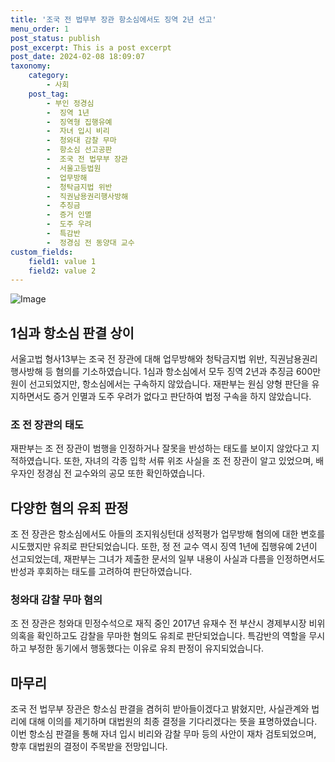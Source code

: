 ```yaml
---
title: '조국 전 법무부 장관 항소심에서도 징역 2년 선고'
menu_order: 1
post_status: publish
post_excerpt: This is a post excerpt
post_date: 2024-02-08 18:09:07
taxonomy:
    category:
        - 사회
    post_tag:
        - 부인 정경심
        -  징역 1년
        -  징역형 집행유예
        -  자녀 입시 비리
        -  청와대 감찰 무마
        -  항소심 선고공판
        -  조국 전 법무부 장관
        -  서울고등법원
        -  업무방해
        -  청탁금지법 위반
        -  직권남용권리행사방해
        -  추징금
        -  증거 인멸
        -  도주 우려
        -  특감반
        -  정경심 전 동양대 교수
custom_fields:
    field1: value 1
    field2: value 2
---
```


![Image](https://imgnews.pstatic.net/image/032/2024/02/08/0003278157_001_20240208164001116.jpeg?type=w647)

## 1심과 항소심 판결 상이
서울고법 형사13부는 조국 전 장관에 대해 업무방해와 청탁금지법 위반, 직권남용권리행사방해 등 혐의를 기소하였습니다. 1심과 항소심에서 모두 징역 2년과 추징금 600만원이 선고되었지만, 항소심에서는 구속하지 않았습니다. 재판부는 원심 양형 판단을 유지하면서도 증거 인멸과 도주 우려가 없다고 판단하여 법정 구속을 하지 않았습니다.
### 조 전 장관의 태도
재판부는 조 전 장관이 범행을 인정하거나 잘못을 반성하는 태도를 보이지 않았다고 지적하였습니다. 또한, 자녀의 각종 입학 서류 위조 사실을 조 전 장관이 알고 있었으며, 배우자인 정경심 전 교수와의 공모 또한 확인하였습니다.
## 다양한 혐의 유죄 판정
조 전 장관은 항소심에서도 아들의 조지워싱턴대 성적평가 업무방해 혐의에 대한 변호를 시도했지만 유죄로 판단되었습니다. 또한, 정 전 교수 역시 징역 1년에 집행유예 2년이 선고되었는데, 재판부는 그녀가 제출한 문서의 일부 내용이 사실과 다름을 인정하면서도 반성과 후회하는 태도를 고려하여 판단하였습니다.
### 청와대 감찰 무마 혐의
조 전 장관은 청와대 민정수석으로 재직 중인 2017년 유재수 전 부산시 경제부시장 비위 의혹을 확인하고도 감찰을 무마한 혐의도 유죄로 판단되었습니다. 특감반의 역할을 무시하고 부정한 동기에서 행동했다는 이유로 유죄 판정이 유지되었습니다.
## 마무리
조국 전 법무부 장관은 항소심 판결을 겸허히 받아들이겠다고 밝혔지만, 사실관계와 법리에 대해 이의를 제기하며 대법원의 최종 결정을 기다리겠다는 뜻을 표명하였습니다. 이번 항소심 판결을 통해 자녀 입시 비리와 감찰 무마 등의 사안이 재차 검토되었으며, 향후 대법원의 결정이 주목받을 전망입니다.
